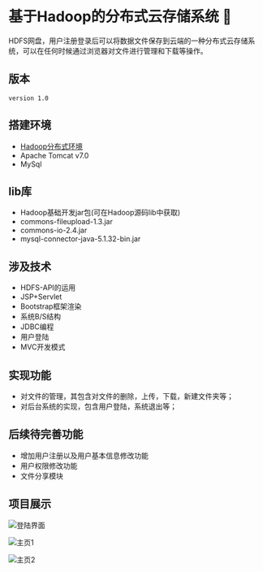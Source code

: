 # 基于Hadoop的分布式云存储系统  :palm_tree:
HDFS网盘，用户注册登录后可以将数据文件保存到云端的一种分布式云存储系统，可以在任何时候通过浏览器对文件进行管理和下载等操作。

## 版本
`version 1.0`

## 搭建环境
- [Hadoop分布式环境](http://blog.csdn.net/Coder__CS/article/category/7254744)	
- Apache Tomcat v7.0
- MySql

## lib库
- Hadoop基础开发jar包(可在Hadoop源码lib中获取)
- commons-fileupload-1.3.jar
- commons-io-2.4.jar
- mysql-connector-java-5.1.32-bin.jar

## 涉及技术
- HDFS-API的运用
- JSP+Servlet
- Bootstrap框架渲染
- 系统B/S结构
- JDBC编程
- 用户登陆
- MVC开发模式
	
## 实现功能
- 对文件的管理，其包含对文件的删除，上传，下载，新建文件夹等；
- 对后台系统的实现，包含用户登陆，系统退出等；
	
	
## 后续待完善功能
- 增加用户注册以及用户基本信息修改功能
- 用户权限修改功能
- 文件分享模块

## 项目展示
![登陆界面](https://i.imgur.com/yv5EngR.png)

![主页1](https://i.imgur.com/VcjBCzJ.png)

![主页2](https://i.imgur.com/mAMWacg.png)
